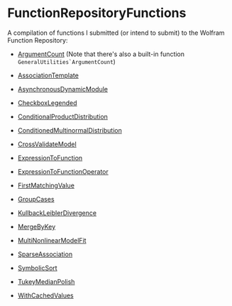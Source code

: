 # FunctionRepositoryFunctions
A compilation of functions I submitted (or intend to submit) to the Wolfram Function Repository:

* [ArgumentCount](https://resources.wolframcloud.com/FunctionRepository/resources/ArgumentCount) (Note that there's also a built-in function ``GeneralUtilities`ArgumentCount``)

* [AssociationTemplate](https://resources.wolframcloud.com/FunctionRepository/resources/AssociationTemplate)

* [AsynchronousDynamicModule](https://resources.wolframcloud.com/FunctionRepository/resources/AsynchronousDynamicModule)

* [CheckboxLegended](https://resources.wolframcloud.com/FunctionRepository/resources/CheckboxLegended)

* [ConditionalProductDistribution](https://resources.wolframcloud.com/FunctionRepository/resources/ConditionalProductDistribution)

* [ConditionedMultinormalDistribution](https://resources.wolframcloud.com/FunctionRepository/resources/ConditionedMultinormalDistribution)

* [CrossValidateModel](https://resources.wolframcloud.com/FunctionRepository/resources/CrossValidateModel)

* [ExpressionToFunction](https://resources.wolframcloud.com/FunctionRepository/resources/ExpressionToFunction)

* [ExpressionToFunctionOperator](https://resources.wolframcloud.com/FunctionRepository/resources/ExpressionToFunctionOperator)

* [FirstMatchingValue](https://resources.wolframcloud.com/FunctionRepository/resources/FirstMatchingValue)

* [GroupCases](https://resources.wolframcloud.com/FunctionRepository/resources/GroupCases)

* [KullbackLeiblerDivergence](https://resources.wolframcloud.com/FunctionRepository/resources/KullbackLeiblerDivergence)

* [MergeByKey](https://resources.wolframcloud.com/FunctionRepository/resources/MergeByKey)

* [MultiNonlinearModelFit](https://resources.wolframcloud.com/FunctionRepository/resources/MultiNonlinearModelFit)

* [SparseAssociation](https://resources.wolframcloud.com/FunctionRepository/resources/SparseAssociation)

* [SymbolicSort](https://resources.wolframcloud.com/FunctionRepository/resources/SymbolicSort)

* [TukeyMedianPolish](https://resources.wolframcloud.com/FunctionRepository/resources/TukeyMedianPolish)

* [WithCachedValues](https://resources.wolframcloud.com/FunctionRepository/resources/WithCachedValues)